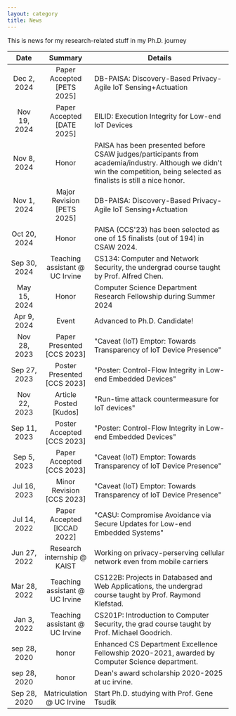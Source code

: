 ```yaml
---
layout: category
title: News
---
```


This is news for my research-related stuff in my Ph.D. journey

<table>
    <thead>
      <tr>
        <th style="width:15%; text-align:center">Date</th>
        <th style="width:20%; text-align:center">Summary</th>
        <th style="text-align:center">Details</th>
      </tr>
    </thead>
    <tbody>
    <tr>
        <td style="text-align:center">Dec 2, 2024</td>
        <td style="text-align:center">Paper Accepted [PETS 2025]</td>
        <td>
            DB-PAISA: Discovery-Based Privacy-Agile IoT Sensing+Actuation
        </td>
    </tr>
    <tr>
        <td style="text-align:center">Nov 19, 2024</td>
        <td style="text-align:center">Paper Accepted [DATE 2025]</td>
        <td>
            EILID: Execution Integrity for Low-end IoT Devices
        </td>
    </tr>
    <tr>
        <td style="text-align:center">Nov 8, 2024</td>
        <td style="text-align:center">Honor</td>
        <td>
            PAISA has been presented before CSAW judges/participants from academia/industry.
            Although we didn't win the competition, being selected as finalists is still a nice honor.
        </td>
    </tr>
    <tr>
        <td style="text-align:center">Nov 1, 2024</td>
        <td style="text-align:center">Major Revision [PETS 2025]</td>
        <td>
            DB-PAISA: Discovery-Based Privacy-Agile IoT Sensing+Actuation
        </td>
    </tr>
    <tr>
        <td style="text-align:center">Oct 20, 2024</td>
        <td style="text-align:center">Honor</td>
        <td>
            PAISA (CCS'23) has been selected as one of 15 finalists (out of 194) in CSAW 2024.
        </td>      
    </tr>
    <tr>
        <td style="text-align:center">Sep 30, 2024</td>
        <td style="text-align:center">Teaching assistant @ UC Irvine</td>
        <td>
            CS134: Computer and Network Security, the undergrad course taught by Prof. Alfred Chen.
        </td>      
    </tr>
    <tr>
        <td style="text-align:center">May 15, 2024</td>
        <td style="text-align:center">Honor</td>
        <td>
            Computer Science Department Research Fellowship during Summer 2024
        </td>
    </tr>
    <tr>
        <td style="text-align:center">Apr 9, 2024</td>
        <td style="text-align:center">Event</td>
        <td>
            Advanced to Ph.D. Candidate!
        </td>      
    </tr>
    <tr>
        <td style="text-align:center">Nov 28, 2023</td>
        <td style="text-align:center">Paper Presented [CCS 2023]</td>
        <td>
            "Caveat (IoT) Emptor: Towards Transparency of IoT Device Presence"
        </td>      
    </tr>
    <tr>
        <td style="text-align:center">Sep 27, 2023</td>
        <td style="text-align:center">Poster Presented [CCS 2023]</td>
        <td>
            "Poster: Control-Flow Integrity in Low-end Embedded Devices"
        </td>      
    </tr>
    <tr>
        <td style="text-align:center">Nov 22, 2023</td>
        <td onClick="location.href='https://www.growkudos.com/publications/10.1145%25252F3576915.3624374/reader/'" style="text-align:center;cursor:pointer;">Article Posted [Kudos]</td>
        <td onClick="location.href='https://www.growkudos.com/publications/10.1145%25252F3576915.3624374/reader/'" style="cursor:pointer;">
            "Run-time attack countermeasure for IoT devices"
        </td>      
    </tr>
    <tr>
        <td style="text-align:center">Sep 11, 2023</td>
        <td style="text-align:center;cursor:pointer;" onClick="location.href='https://dl.acm.org/doi/abs/10.1145/3576915.3624374'">Poster Accepted [CCS 2023]</td>
        <td >
            "Poster: Control-Flow Integrity in Low-end Embedded Devices"
        </td>      
    </tr>
    <tr>
        <td style="text-align:center">Sep 5, 2023</td>
        <td style="text-align:center;cursor:pointer" onClick="location.href='https://dl.acm.org/doi/abs/10.1145/3576915.3623089'">Paper Accepted [CCS 2023]</td>
        <td onClick="location.href='https://dl.acm.org/doi/abs/10.1145/3576915.3623089'" style="cursor:pointer;">
            "Caveat (IoT) Emptor: Towards Transparency of IoT Device Presence"
        </td>      
    </tr>
    <tr>
        <td style="text-align:center">Jul 16, 2023</td>
        <td style="text-align:center">Minor Revision [CCS 2023]</td>
        <td>
            "Caveat (IoT) Emptor: Towards Transparency of IoT Device Presence"
        </td>      
    </tr>
    <tr>
        <td style="text-align:center">Jul 14, 2022</td>
        <td style="text-align:center;cursor:pointer" onClick="location.href='https://dl.acm.org/doi/10.1145/3508352.3549450'">Paper Accepted [ICCAD 2022] </td>
        <td>
            "CASU: Compromise Avoidance via Secure Updates
                for Low-end Embedded Systems"
        </td>      
    </tr>
    <tr>
        <td style="text-align:center">Jun 27, 2022</td>
        <td style="text-align:center">Research internship @ KAIST</td>
        <td>
            Working on privacy-perserving cellular network even from mobile carriers
        </td>      
    </tr>
    <tr>
        <td style="text-align:center">Mar 28, 2022</td>
        <td style="text-align:center">Teaching assistant @ UC Irvine</td>
        <td>
            CS122B: Projects in Databased and Web Applications, the undergrad course taught by Prof. Raymond Klefstad.
        </td>      
    </tr>
    <tr>
        <td style="text-align:center">Jan 3, 2022</td>
        <td style="text-align:center">Teaching assistant @ UC Irvine</td>
        <td>
            CS201P: Introduction to Computer Security, the grad course taught by Prof. Michael Goodrich.
        </td>      
    </tr>
    <tr>
        <td style="text-align:center">sep 28, 2020</td>
        <td style="text-align:center">honor</td>
        <td>
            Enhanced CS Department Excellence Fellowship 2020-2021, awarded by Computer Science department.
        </td>      
    </tr>
    <tr>
        <td style="text-align:center">sep 28, 2020</td>
        <td style="text-align:center">honor</td>
        <td>
            Dean's award scholarship 2020-2025 at uc irvine.
        </td>      
    </tr>
    <tr>
        <td style="text-align:center">Sep 28, 2020</td>
        <td style="text-align:center">Matriculation @ UC Irvine</td>
        <td>
            Start Ph.D. studying with Prof. Gene Tsudik
        </td>      
    </tr>
  </tbody>
</table>